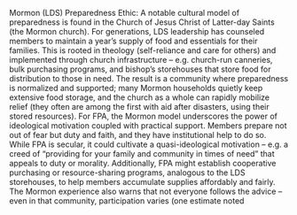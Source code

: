 Mormon (LDS) Preparedness Ethic: A notable cultural model of preparedness is found in the Church of Jesus Christ of Latter-day Saints (the Mormon church). For generations, LDS leadership has counseled members to maintain a year’s supply of food and essentials for their families. This is rooted in theology (self-reliance and care for others) and implemented through church infrastructure – e.g. church-run canneries, bulk purchasing programs, and bishop’s storehouses that store food for distribution to those in need. The result is a community where preparedness is normalized and supported; many Mormon households quietly keep extensive food storage, and the church as a whole can rapidly mobilize relief (they often are among the first with aid after disasters, using their stored resources). For FPA, the Mormon model underscores the power of ideological motivation coupled with practical support. Members prepare not out of fear but duty and faith, and they have institutional help to do so. While FPA is secular, it could cultivate a quasi-ideological motivation – e.g. a creed of “providing for your family and community in times of need” that appeals to duty or morality. Additionally, FPA might establish cooperative purchasing or resource-sharing programs, analogous to the LDS storehouses, to help members accumulate supplies affordably and fairly. The Mormon experience also warns that not everyone follows the advice – even in that community, participation varies (one estimate noted